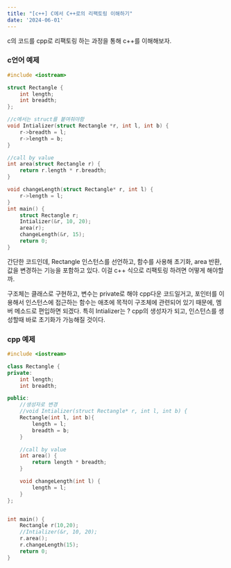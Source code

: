 ```yaml
---
title: "[c++] C에서 C++로의 리팩토링 이해하기"
date: '2024-06-01'
---
```

c의 코드를 cpp로 리팩토링 하는 과정을 통해 c++를 이해해보자.

### c언어 예제
```c
#include <iostream>

struct Rectangle {
	int length;
	int breadth;
};

//c에서는 struct를 붙여줘야함
void Intializer(struct Rectangle *r, int l, int b) {
	r->breadth = l;
	r->length = b;
}

//call by value
int area(struct Rectangle r) {
	return r.length * r.breadth;
}

void changeLength(struct Rectangle* r, int l) {
	r->length = l;
}
int main() {
	struct Rectangle r;
	Intializer(&r, 10, 20);
	area(r);
	changeLength(&r, 15);
	return 0;
}
```

간단한 코드인데, Rectangle 인스턴스를 선언하고, 함수를 사용해 초기화, area 반환, 값을 변경하는 기능을 포함하고 있다. 이걸 c++ 식으로 리팩토링 하려면 어떻게 해야할까.

구조체는 클래스로 구현하고, 변수는 private로 해야 cpp다운 코드일거고, 포인터를 이용해서 인스턴스에 접근하는 함수는 애초에 목적이 구조체에 관련되어 있기 때문에, 멤버 메소드로 편입하면 되겠다. 특히 Intializer는 ? cpp의 생성자가 되고, 인스턴스를 생성할때 바로 초기화가 가능해질 것이다.

### cpp 예제
```cpp
#include <iostream>

class Rectangle {
private:
	int length;
	int breadth;

public:
	//생성자로 변경
	//void Intializer(struct Rectangle* r, int l, int b) {
	Rectangle(int l, int b){
		length = l;
		breadth = b;
	}

	//call by value
	int area() {
		return length * breadth;
	}

	void changeLength(int l) {
		length = l;
	}
};


int main() {
	Rectangle r(10,20);
	//Intializer(&r, 10, 20);
	r.area();
	r.changeLength(15);
	return 0;
}
```
